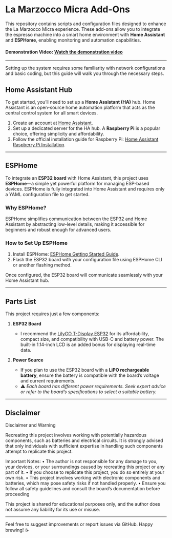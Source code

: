 # **La Marzocco Micra Add-Ons**

This repository contains scripts and configuration files designed to enhance the La Marzocco Micra experience. These add-ons allow you to integrate the espresso machine into a smart home environment with **Home Assistant** and **ESPHome**, enabling monitoring and automation capabilities.


#### **Demonstration Video**: [Watch the demonstration video](https://raw.githubusercontent.com/TiStef/La-Marzocco-Micra-Mods/main/micra_ESP32.mp4)




---

Setting up the system requires some familiarity with network configurations and basic coding, but this guide will walk you through the necessary steps.

## **Home Assistant Hub**

To get started, you’ll need to set up a **Home Assistant (HA)** hub. Home Assistant is an open-source home automation platform that acts as the central control system for all smart devices.

1. Create an account at [Home Assistant](https://www.home-assistant.io).
2. Set up a dedicated server for the HA hub. A **Raspberry Pi** is a popular choice, offering simplicity and affordability.
3. Follow the official installation guide for Raspberry Pi: [Home Assistant Raspberry Pi Installation](https://www.home-assistant.io/installation/raspberrypi).

---

## **ESPHome**

To integrate an **ESP32 board** with Home Assistant, this project uses **ESPHome**—a simple yet powerful platform for managing ESP-based devices. ESPHome is fully integrated into Home Assistant and requires only a YAML configuration file to get started.

### **Why ESPHome?**
ESPHome simplifies communication between the ESP32 and Home Assistant by abstracting low-level details, making it accessible for beginners and robust enough for advanced users.

### **How to Set Up ESPHome**
1. Install ESPHome: [ESPHome Getting Started Guide](https://esphome.io/guides/getting_started_command_line).
2. Flash the ESP32 board with your configuration file using ESPHome CLI or another flashing method.

Once configured, the ESP32 board will communicate seamlessly with your Home Assistant hub.

---

## **Parts List**

This project requires just a few components:
1. **ESP32 Board**  
   - I recommend the [LilyGO T-Display ESP32](https://lilygo.cc/products/lilygo®-ttgo-t-display-1-14-inch-lcd-esp32-control-board) for its affordability, compact size, and compatibility with USB-C and battery power. The built-in 1.14-inch LCD is an added bonus for displaying real-time data.
   
2. **Power Source**  
   - If you plan to use the ESP32 board with a **LiPO rechargeable battery**, ensure the battery is compatible with the board’s voltage and current requirements.
   - ⚠️ *Each board has different power requirements. Seek expert advice or refer to the board’s specifications to select a suitable battery.*

---

## **Disclaimer**

Disclaimer and Warning

Recreating this project involves working with potentially hazardous components, such as batteries and electrical circuits. It is strongly advised that only individuals with sufficient expertise in handling such components attempt to replicate this project.

Important Notes:
	•	The author is not responsible for any damage to you, your devices, or your surroundings caused by recreating this project or any part of it.
	•	If you choose to replicate this project, you do so entirely at your own risk.
	•	This project involves working with electronic components and batteries, which may pose safety risks if not handled properly.
  • Ensure you follow all safety guidelines and consult the board’s documentation before proceeding

This project is shared for educational purposes only, and the author does not assume any liability for its use or misuse.

---

Feel free to suggest improvements or report issues via GitHub. Happy brewing! ☕
